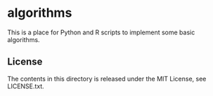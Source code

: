 # algorithms

This is a place for Python and R scripts to implement some basic algorithms.


## License

The contents in this directory is released under the MIT License, see LICENSE.txt.